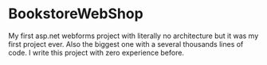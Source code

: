 # BookstoreWebShop
My first asp.net webforms project with literally no architecture but it was my first project ever. Also the biggest one with a several thousands lines of code. I write this project with zero experience before.

